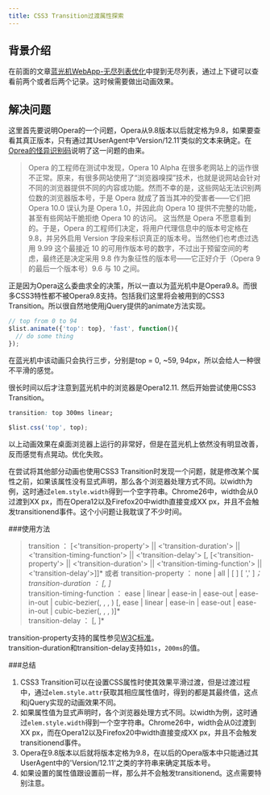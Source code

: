 ```yaml
---
title: CSS3 Transition过渡属性探索
---
```


## 背景介绍
在前面的文章[蓝光机WebApp-无尽列表优化](./2013-04-07-Blu-ray-Web-App-Endless-List-Optimization.md)中提到无尽列表，通过上下键可以查看前两个或者后两个记录。这时候需要做出动画效果。

## 解决问题

这里首先要说明Opera的一个问题，Opera从9.8版本以后就定格为9.8，如果要查看其真正版本，只有通过其UserAgent中‘Version/12.11’类似的文本来确定。在[Oprea的怪异识别码](http://blog.imbolo.com/oprea-version/)说明了这一问题的由来。

>Opera 的工程师在测试中发现，Opera 10 Alpha 在很多老网站上的运作很不正常。原来，有很多网站使用了“浏览器嗅探”技术，也就是说网站会针对不同的浏览器提供不同的内容或功能。然而不幸的是，这些网站无法识别两位数的浏览器版本号，于是 Opera 就成了首当其冲的受害者——它们把 Opera 10.0 误认为是 Opera 1.0，并因此向 Opera 10 提供不完整的功能，甚至有些网站干脆拒绝 Opera 10 的访问。
这当然是 Opera 不愿意看到的。于是，Opera 的工程师们决定，将用户代理信息中的版本号定格在 9.8，并另外启用 Version 字段来标识真正的版本号。当然他们也考虑过选用 9.99 这个最接近 10 的可用作版本号的数字，不过出于预留空间的考虑，最终还是决定采用 9.8 作为象征性的版本号——它正好介于（Opera 9 的最后一个版本号）9.6 与 10 之间。

正是因为Opera这么委曲求全的决策，所以一直以为蓝光机中是Opera9.8。而很多CSS3特性都不被Opera9.8支持。包括我们这里将会被用到的CSS3 Transition。所以很自然地使用jQuery提供的animate方法实现。  

```js
// top from 0 to 94
$list.animate({'top': top}, 'fast', function(){
  // do some thing
});
```

在蓝光机中该动画只会执行三步，分别是top = 0, ~59, 94px，所以会给人一种很不平滑的感觉。  

很长时间以后才注意到蓝光机中的浏览器是Opera12.11. 然后开始尝试使用CSS3 Transition。
```css
transition: top 300ms linear;
```
```js
$list.css('top', top);
```
以上动画效果在桌面浏览器上运行的非常好，但是在蓝光机上依然没有明显改善，反而感觉有点晃动。优化失败。  

在尝试将其他部分动画也使用CSS3 Transition时发现一个问题，就是修改某个属性之前，如果该属性没有显式声明，那么各个浏览器处理方式不同。以width为例，这时通过`elem.style.width`得到一个空字符串。Chrome26中，width会从0过渡到XX px，而在Opera12以及Firefox20中width直接变成XX px，并且不会触发transitionend事件。这个小问题让我耽误了不少时间。  

###使用方法
>transition ： [<'transition-property'> || <'transition-duration'> || <'transition-timing-function'> || <'transition-delay'> [, [<'transition-property'> || <'transition-duration'> || <'transition-timing-function'> || <'transition-delay'>]]*
或者
>transition-property ： none | all | [ <IDENT> ] [ ',' <IDENT> ]*；  
>transition-duration ： <time> [, <time>]*  
transition-timing-function ： ease | linear | ease-in | ease-out | ease-in-out | cubic-bezier(<number>, <number>, <number>, <number>) [, ease | linear | ease-in | ease-out | ease-in-out | cubic-bezier(<number>, <number>, <number>, <number>)]*  
>transition-delay ： <time> [, <time>]*  

transition-property支持的属性参见[W3C标准](http://www.w3.org/TR/css3-transitions/#transition-property)。  
transition-duration和transition-delay支持如`1s`，`200ms`的值。

###总结
1. CSS3 Transition可以在设置CSS属性时使其效果平滑过渡，但是过渡过程中，通过`elem.style.attr`获取其相应属性值时，得到的都是其最终值，这点和jQuery实现的动画效果不同。  
1. 如果属性值为显式声明时，各个浏览器处理方式不同。以width为例，这时通过`elem.style.width`得到一个空字符串。Chrome26中，width会从0过渡到XX px，而在Opera12以及Firefox20中width直接变成XX px，并且不会触发transitionend事件。  
1. Opera在9.8版本以后就将版本定格为9.8，在以后的Opera版本中只能通过其UserAgent中的'Version/12.11'之类的字符串来确定其版本号。  
1. 如果设置的属性值跟设置前一样，那么并不会触发transitionend。这点需要特别注意。
